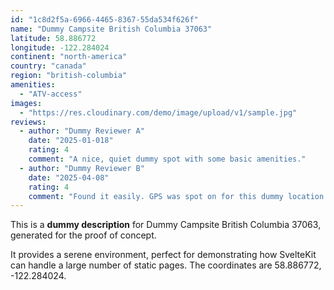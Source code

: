 ```yaml
---
id: "1c8d2f5a-6966-4465-8367-55da534f626f"
name: "Dummy Campsite British Columbia 37063"
latitude: 58.886772
longitude: -122.284024
continent: "north-america"
country: "canada"
region: "british-columbia"
amenities:
  - "ATV-access"
images:
  - "https://res.cloudinary.com/demo/image/upload/v1/sample.jpg"
reviews:
  - author: "Dummy Reviewer A"
    date: "2025-01-018"
    rating: 4
    comment: "A nice, quiet dummy spot with some basic amenities."
  - author: "Dummy Reviewer B"
    date: "2025-04-08"
    rating: 4
    comment: "Found it easily. GPS was spot on for this dummy location."
---
```


This is a **dummy description** for Dummy Campsite British Columbia 37063, generated for the proof of concept.

It provides a serene environment, perfect for demonstrating how SvelteKit can handle a large number of static pages. The coordinates are 58.886772, -122.284024.
